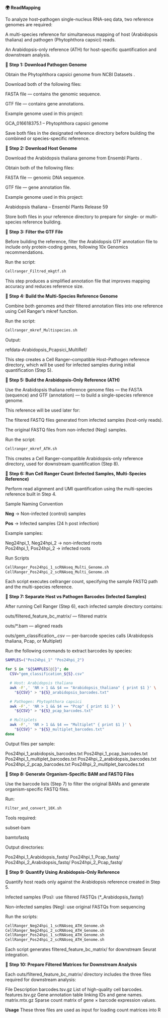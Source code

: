 **🌍 ReadMapping**

To analyze host–pathogen single-nucleus RNA-seq data, two reference genomes are required:

A multi-species reference for simultaneous mapping of host (Arabidopsis thaliana) and pathogen (Phytophthora capsici) reads.

An Arabidopsis-only reference (ATH) for host-specific quantification and downstream analysis.

**🧩 Step 1: Download Pathogen Genome**

Obtain the Phytophthora capsici genome from NCBI Datasets
.

Download both of the following files:

FASTA file — contains the genomic sequence.

GTF file — contains gene annotations.

Example genome used in this project:

GCA_016618375.1 – Phytophthora capsici genome


Save both files in the designated reference directory before building the combined or species-specific reference.

**🌿 Step 2: Download Host Genome**

Download the Arabidopsis thaliana genome from Ensembl Plants
.

Obtain both of the following files:

FASTA file — genomic DNA sequence.

GTF file — gene annotation file.

Example genome used in this project:

Arabidopsis thaliana – Ensembl Plants Release 59


Store both files in your reference directory to prepare for single- or multi-species reference building.

**🧬 Step 3: Filter the GTF File**

Before building the reference, filter the Arabidopsis GTF annotation file to include only protein-coding genes, following 10x Genomics recommendations.

Run the script:
```bash
Cellranger_Filtred_mkgtf.sh
```

This step produces a simplified annotation file that improves mapping accuracy and reduces reference size.

**🧫 Step 4: Build the Multi-Species Reference Genome**

Combine both genomes and their filtered annotation files into one reference using Cell Ranger’s mkref function.

Run the script:
```bash
Cellranger_mkref_Multispecies.sh
```

Output:

refdata-Arabidopsis_Pcapsici_MultiRef/


This step creates a Cell Ranger–compatible Host–Pathogen reference directory, which will be used for infected samples during initial quantification (Step 5).

**🌱 Step 5: Build the Arabidopsis-Only Reference (ATH)**

Use the Arabidopsis thaliana reference genome files — the FASTA (sequence) and GTF (annotation) — to build a single-species reference genome.

This reference will be used later for:

The filtered FASTQ files generated from infected samples (host-only reads).

The original FASTQ files from non-infected (Neg) samples.

Run the script:
```bash
Cellranger_mkref_ATH.sh
```

This creates a Cell Ranger–compatible Arabidopsis-only reference directory, used for downstream quantification (Step 8).

**🧪 Step 6: Run Cell Ranger Count (Infected Samples, Multi-Species Reference)**

Perform read alignment and UMI quantification using the multi-species reference built in Step 4.

Sample Naming Convention

**Neg** → Non-infected (control) samples

**Pos** → Infected samples (24 h post infection)

Example samples:

Neg24hpi_1, Neg24hpi_2 → non-infected roots  
Pos24hpi_1, Pos24hpi_2 → infected roots

Run Scripts
```bash
CellRanger_Pos24hpi_1_scRNAseq_Multi_Genome.sh
CellRanger_Pos24hpi_2_scRNAseq_Multi_Genome.sh
```

Each script executes cellranger count, specifying the sample FASTQ path and the multi-species reference.

**🧬 Step 7: Separate Host vs Pathogen Barcodes (Infected Samples)**

After running Cell Ranger (Step 6), each infected sample directory contains:

outs/filtered_feature_bc_matrix/ — filtered matrix

outs/*.bam — aligned reads

outs/gem_classification_<SAMPLE>.csv — per-barcode species calls (Arabidopsis thaliana, Pcap, or Multiplet)

Run the following commands to extract barcodes by species:

```bash
SAMPLES=("Pos24hpi_1" "Pos24hpi_2")

for S in "${SAMPLES[@]}"; do
  CSV="gem_classification_${S}.csv"

  # Host: Arabidopsis thaliana
  awk -F',' 'NR > 1 && $4 == "Arabidopsis_thaliana" { print $1 }' \
    "${CSV}" > "${S}_arabidopsis_barcodes.txt"

  # Pathogen: Phytophthora capsici
  awk -F',' 'NR > 1 && $4 == "Pcap" { print $1 }' \
    "${CSV}" > "${S}_pcap_barcodes.txt"

  # Multiplets
  awk -F',' 'NR > 1 && $4 == "Multiplet" { print $1 }' \
    "${CSV}" > "${S}_multiplet_barcodes.txt"
done
```

Output files per sample:

Pos24hpi_1_arabidopsis_barcodes.txt
Pos24hpi_1_pcap_barcodes.txt
Pos24hpi_1_multiplet_barcodes.txt
Pos24hpi_2_arabidopsis_barcodes.txt
Pos24hpi_2_pcap_barcodes.txt
Pos24hpi_2_multiplet_barcodes.txt

**🧪 Step 8: Generate Organism-Specific BAM and FASTQ Files**

Use the barcode lists (Step 7) to filter the original BAMs and generate organism-specific FASTQ files.

Run:
```bash
Filter_and_convert_10X.sh
```

Tools required:

subset-bam

bamtofastq

Output directories:

Pos24hpi_1_Arabidopsis_fastq/
Pos24hpi_1_Pcap_fastq/
Pos24hpi_2_Arabidopsis_fastq/
Pos24hpi_2_Pcap_fastq/

**🌾 Step 9: Quantify Using Arabidopsis-Only Reference**

Quantify host reads only against the Arabidopsis reference created in Step 5.

Infected samples (Pos): use filtered FASTQs (*_Arabidopsis_fastq/)

Non-infected samples (Neg): use original FASTQs from sequencing

Run the scripts:
```bash
CellRanger_Neg24hpi_1_scRNAseq_ATH_Genome.sh
CellRanger_Neg24hpi_2_scRNAseq_ATH_Genome.sh
CellRanger_Pos24hpi_1_scRNAseq_ATH_Genome.sh
CellRanger_Pos24hpi_2_scRNAseq_ATH_Genome.sh
```

Each script generates filtered_feature_bc_matrix/ for downstream Seurat integration.

**📁 Step 10: Prepare Filtered Matrices for Downstream Analysis**

Each outs/filtered_feature_bc_matrix/ directory includes the three files required for downstream analysis:

File	                  Description
barcodes.tsv.gz	        List of high-quality cell barcodes.
features.tsv.gz	        Gene annotation table linking IDs and gene names.
matrix.mtx.gz	          Sparse count matrix of gene × barcode expression values.

**Usage** These three files are used as input for loading count matrices into R
